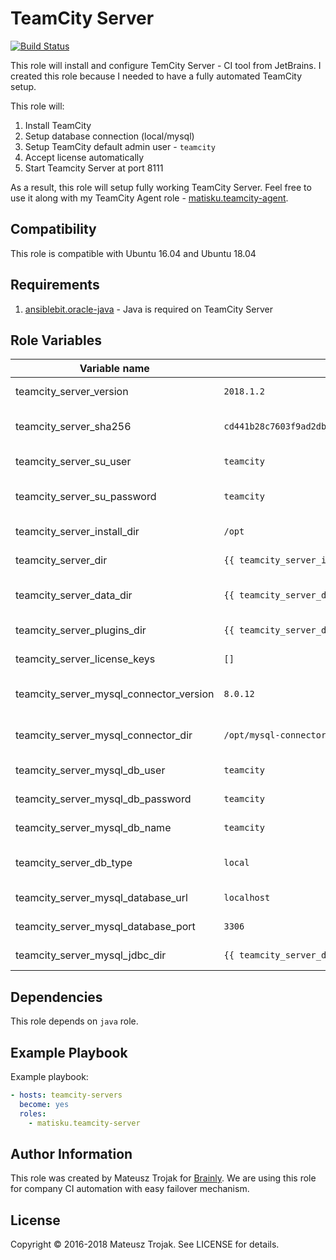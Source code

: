 TeamCity Server
=========

[![Build Status](https://travis-ci.org/matisku/ansible-teamcity-server.svg?branch=master)](https://travis-ci.org/matisku/ansible-teamcity-server)

This role will install and configure TemCity Server - CI tool from JetBrains.
I created this role because I needed to have a fully automated TeamCity setup.

This role will:
1. Install TeamCity
2. Setup database connection (local/mysql)
3. Setup TeamCity default admin user - `teamcity`
4. Accept license automatically
5. Start Teamcity Server at port 8111

As a result, this role will setup fully working TeamCity Server.
Feel free to use it along with my TeamCity Agent role - [matisku.teamcity-agent](https://github.com/matisku/ansible-teamcity-agent).

## Compatibility
This role is compatible with Ubuntu 16.04 and Ubuntu 18.04

## Requirements
1. [ansiblebit.oracle-java](https://github.com/ansiblebit/oracle-java) - Java is required on TeamCity Server

## Role Variables
| Variable name                           | Default value                                                      | Description                      |
|-----------------------------------------|--------------------------------------------------------------------|----------------------------------|
| teamcity_server_version                 | `2018.1.2`                                                         | TeamCity version to install      |
| teamcity_server_sha256                  | `cd441b28c7603f9ad2dbd27ae5e35b035dfb90b7a77b7d327c278d71289af942` | sha256 for TeamCity package      |
| teamcity_server_su_user                 | `teamcity`                                                         | Admin user name for TeamCity     |
| teamcity_server_su_password             | `teamcity`                                                         | Admin user password for TeamCity |
| teamcity_server_install_dir             | `/opt`                                                             | TeamCity unpack dir              |
| teamcity_server_dir                     | `{{ teamcity_server_install_dir }}/TeamCity`                       | TeamCity install dir             |
| teamcity_server_data_dir                | `{{ teamcity_server_dir }}/BuildServer`                            | TeamCity data/conf/plugins dir   |
| teamcity_server_plugins_dir             | `{{ teamcity_server_data_dir }}/plugins`                           | TeamCity plugins dir             |
| teamcity_server_license_keys            | `[]`                                                               | List of TeamCity Licenses        |
| teamcity_server_mysql_connector_version | `8.0.12`                                                           | MySQL connector version          |
| teamcity_server_mysql_connector_dir     | `/opt/mysql-connector`                                             | MySQL connector install dir      |
| teamcity_server_mysql_db_user           | `teamcity`                                                         | TeamCity MySQL user name         |
| teamcity_server_mysql_db_password       | `teamcity`                                                         | TeamCity MySQL user password     |
| teamcity_server_mysql_db_name           | `teamcity`                                                         | TeamCity MySQL database          |
| teamcity_server_db_type                 | `local`                                                            | Database version: local or mysql |
| teamcity_server_mysql_database_url      | `localhost`                                                        | MySQL database URL               |
| teamcity_server_mysql_database_port     | `3306`                                                             | MySQL database port              |
| teamcity_server_mysql_jdbc_dir          | `{{ teamcity_server_data_dir }}/lib/jdbc`                          | MySQL JDBC driver location       |

## Dependencies
This role depends on `java` role. 

## Example Playbook
Example playbook:

```yaml
- hosts: teamcity-servers
  become: yes 
  roles:
    - matisku.teamcity-server
```

## Author Information
This role was created by Mateusz Trojak for [Brainly](http://www.brainly.com).
We are using this role for company CI automation with easy failover mechanism.

## License
Copyright © 2016-2018 Mateusz Trojak. See LICENSE for details.
